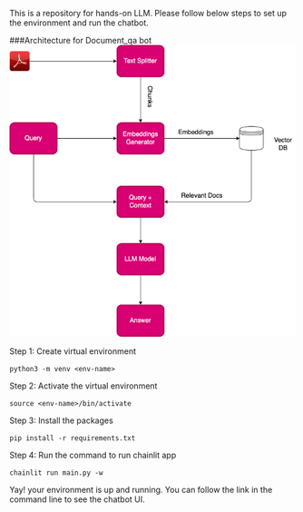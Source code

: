 This is a repository for hands-on LLM. Please follow below steps to set up the environment and run the chatbot.

###Architecture for Document_qa bot
<img src="/readme-static-files/document_qa.png" alt="document_qa_architecture image"/>

Step 1: Create virtual environment
```
python3 -m venv <env-name>
```

Step 2: Activate the virtual environment
```
source <env-name>/bin/activate
```

Step 3: Install the packages
```
pip install -r requirements.txt
```

Step 4: Run the command to run chainlit app
```
chainlit run main.py -w
```

Yay! your environment is up and running. You can follow the link in the command line to see the chatbot UI.